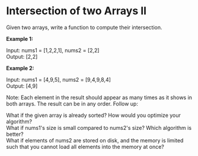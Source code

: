 # Intersection of two Arrays II

Given two arrays, write a function to compute their intersection.

**Example 1:**

Input: nums1 = [1,2,2,1], nums2 = [2,2]<br>
Output: [2,2]<br>

**Example 2:**

Input: nums1 = [4,9,5], nums2 = [9,4,9,8,4]<br>
Output: [4,9]<br>

Note:
Each element in the result should appear as many times as it shows in both arrays.
The result can be in any order.
Follow up:

What if the given array is already sorted? How would you optimize your algorithm?<br>
What if nums1's size is small compared to nums2's size? Which algorithm is better?<br>
What if elements of nums2 are stored on disk, and the memory is limited such that you cannot load all elements into the memory at once?